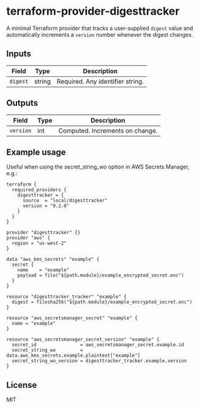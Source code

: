 # terraform-provider-digesttracker

A minimal Terraform provider that tracks a user-supplied `digest` value and automatically increments a `version` number whenever the digest changes.


## Inputs

| Field     | Type   | Description                      |
| --------- | ------ | -------------------------------- |
| `digest`  | string | Required. Any identifier string. |


## Outputs

| Field     | Type   | Description                      |
| --------- | ------ | -------------------------------- |
| `version` | int    | Computed. Increments on change.  |


## Example usage

Useful when using the secret_string_wo option in AWS Secrets Manager, e.g.:

```
terraform {
  required_providers {
    digesttracker = {
      source  = "local/digesttracker"
      version = "0.2.0"
    }
  }
}

provider "digesttracker" {}
provider "aws" {
  region = "us-west-2"
}

data "aws_kms_secrets" "example" {
  secret {
    name    = "example"
    payload = file("${path.module}/example_encrypted_secret.enc")
  }
}

resource "digesttracker_tracker" "example" {
  digest = filesha256("${path.module}/example_encrypted_secret.enc")
}

resource "aws_secretsmanager_secret" "example" {
  name = "example"
}

resource "aws_secretsmanager_secret_version" "example" {
  secret_id                = aws_secretsmanager_secret.example.id
  secret_string_wo         = data.aws_kms_secrets.example.plaintext["example"]
  secret_string_wo_version = digesttracker_tracker.example.version
}
```


## License

MIT

